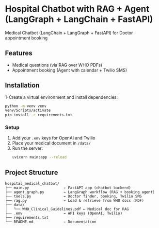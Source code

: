 # Hospital Chatbot with RAG + Agent (LangGraph + LangChain + FastAPI)
Medical Chatbot (LangChain + LangGraph + FastAPI) for Doctor appointment booking
## **Features**
- Medical questions (via RAG over WHO PDFs)
- Appointment booking (Agent with calendar + Twilio SMS)

## **Installation**
1-Create a virtual environment and install dependencies:
```sh
python -m venv venv
venv/Scripts/activate  
pip install -r requirements.txt
```

### Setup
1. Add your `.env` keys for OpenAI and Twilio
2. Place your medical document in `/data/`
3. Run the server:
   ```bash
   uvicorn main:app --reload

## **Project Structure**
```"plaintext"
hospital_medical_chatbot/
├── main.py                ← FastAPI app (chatbot backend)
├── agent_graph.py         ← LangGraph workflow (RAG + booking agent)
├── tools.py               ← Doctor finder, booking, Twilio SMS
├── rag.py                 ← Load & retrieve from WHO docs (PDF)
├── data/
│   └── WHO_Clinical_Guidelines.pdf ← Medical doc for RAG
├── .env                   ← API keys (OpenAI, Twilio)
├── requirements.txt
└── README.md              ← Documentation
```



